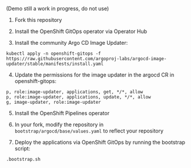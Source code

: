 (Demo still a work in progress, do not use)

1. Fork this repository

2. Install the OpenShift GitOps operator via Operator Hub

3. Install the community Argo CD Image Updater:

```
kubectl apply -n openshift-gitops -f https://raw.githubusercontent.com/argoproj-labs/argocd-image-updater/stable/manifests/install.yaml
```

4. Update the permissions for the image updater in the argocd CR in openshift-gitops:

```
p, role:image-updater, applications, get, */*, allow
p, role:image-updater, applications, update, */*, allow
g, image-updater, role:image-updater
```

5. Install the OpenShift Pipelines operator

6. In your fork, modify the repository in `bootstrap/argocd/base/values.yaml` to reflect your repository

7. Deploy the applications via OpenShift GitOps by running the bootstrap script:

```.bootstrap.sh```